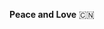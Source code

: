 **Peace and Love** 🇨🇳 

<!---
haoxu0809/haoxu0809 is a ✨ special ✨ repository because its `README.md` (this file) appears on your GitHub profile.
You can click the Preview link to take a look at your changes.
--->
